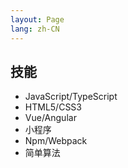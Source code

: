 ```yaml
---
layout: Page
lang: zh-CN
---
```

## 技能
* JavaScript/TypeScript
* HTML5/CSS3
* Vue/Angular
* 小程序
* Npm/Webpack
* 简单算法